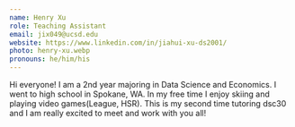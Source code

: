 ```yaml
---
name: Henry Xu
role: Teaching Assistant
email: jix049@ucsd.edu
website: https://www.linkedin.com/in/jiahui-xu-ds2001/
photo: henry-xu.webp
pronouns: he/him/his
---
```


Hi everyone! I am a 2nd year majoring in Data Science and Economics. I went to high school in Spokane, WA. In my free time I enjoy skiing and playing video games(League, HSR). This is my second time tutoring dsc30 and I am really excited to meet and work with you all!
